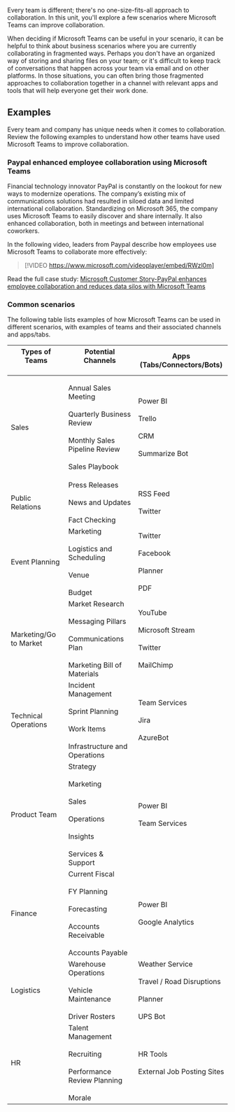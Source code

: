 Every team is different; there's no one-size-fits-all approach to collaboration. In this unit, you'll explore a few scenarios where Microsoft Teams can improve collaboration.<br>

When deciding if Microsoft Teams can be useful in your scenario, it can be helpful to think about business scenarios where you are currently collaborating in fragmented ways. Perhaps you don't have an organized way of storing and sharing files on your team; or it's difficult to keep track of conversations that happen across your team via email and on other platforms. In those situations, you can often bring those fragmented approaches to collaboration together in a channel with relevant apps and tools that will help everyone get their work done.

## Examples

Every team and company has unique needs when it comes to collaboration. Review the following examples to understand how other teams have used Microsoft Teams to improve collaboration.

### Paypal enhanced employee collaboration using Microsoft Teams

Financial technology innovator PayPal is constantly on the lookout for new ways to modernize operations. The company’s existing mix of communications solutions had resulted in siloed data and limited international collaboration. Standardizing on Microsoft 365, the company uses Microsoft Teams to easily discover and share internally. It also enhanced collaboration, both in meetings and between international coworkers.

In the following video, leaders from Paypal describe how employees use Microsoft Teams to collaborate more effectively:

> [!VIDEO https://www.microsoft.com/videoplayer/embed/RWzl0m]

Read the full case study: [Microsoft Customer Story-PayPal enhances employee collaboration and reduces data silos with Microsoft Teams](https://customers.microsoft.com/en-us/story/794051-paypal-banking-capital-markets-teams?azure-portal=true)

### Common scenarios

The following table lists examples of how Microsoft Teams can be used in different scenarios, with examples of teams and their associated channels and apps/tabs.<br>

| Types of Teams<br><br> | Potential Channels<br><br>                                                                                              | Apps (Tabs/Connectors/Bots)                                                                 |
| ---------------------- | ----------------------------------------------------------------------------------------------------------------------- | ------------------------------------------------------------------------------------------- |
| Sales                  | <p>Annual Sales Meeting<br><br>Quarterly Business Review<br><br>Monthly Sales Pipeline Review<br><br>Sales Playbook</p> | <p>Power BI<br><br>Trello<br><br>CRM<br><br>Summarize Bot</p>                               |
| Public Relations       | Press Releases<br><br>News and Updates<br><br>Fact Checking                                                             | <p>RSS Feed<br><br>Twitter</p>                                                              |
| Event Planning         | Marketing<br><br>Logistics and Scheduling<br><br>Venue<br><br>Budget                                                    | Twitter<br><br>Facebook<br><br>Planner<br><br>PDF                                           |
| Marketing/Go to Market | Market Research<br><br>Messaging Pillars<br><br>Communications Plan<br><br>Marketing Bill of Materials                  | YouTube<br><br>Microsoft Stream<br><br>Twitter<br><br>MailChimp                             |
| Technical Operations   | Incident Management<br><br>Sprint Planning<br><br>Work Items<br><br>Infrastructure and Operations                       | Team Services<br><br>Jira<br><br>AzureBot                                                   |
| Product Team           | Strategy<br><br>Marketing<br><br>Sales<br><br>Operations<br><br>Insights<br><br>Services &amp; Support                  | Power BI<br><br>Team Services                                                               |
| Finance                | Current Fiscal<br><br>FY Planning<br><br>Forecasting<br><br>Accounts Receivable<br><br>Accounts Payable                 | Power BI<br><br>Google Analytics                                                            |
| Logistics              | Warehouse Operations<br><br>Vehicle Maintenance<br><br>Driver Rosters                                                   | Weather Service<br><br>Travel / Road Disruptions<br><br>Planner<br><br>UPS Bot |
| HR                     | Talent Management<br><br>Recruiting<br><br>Performance Review Planning<br><br>Morale                                    | HR Tools<br><br>External Job Posting Sites                                   |
